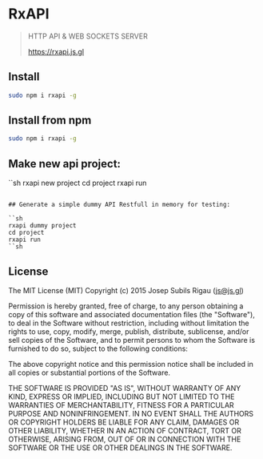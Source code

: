 # RxAPI
> HTTP API & WEB SOCKETS SERVER
>
> https://rxapi.js.gl

## Install
```sh
sudo npm i rxapi -g
```

## Install from npm
```sh
sudo npm i rxapi -g
```

## Make new api project:
``sh
rxapi new project
cd project
rxapi run
```

## Generate a simple dummy API Restfull in memory for testing:

``sh
rxapi dummy project
cd project
rxapi run
``sh
```

## License
The MIT License (MIT)
Copyright (c) 2015 Josep Subils Rigau (js@js.gl)

Permission is hereby granted, free of charge, to any person obtaining a copy of this software and associated documentation files (the "Software"), to deal in the Software without restriction, including without limitation the rights to use, copy, modify, merge, publish, distribute, sublicense, and/or sell copies of the Software, and to permit persons to whom the Software is furnished to do so, subject to the following conditions:

The above copyright notice and this permission notice shall be included in all copies or substantial portions of the Software.

THE SOFTWARE IS PROVIDED "AS IS", WITHOUT WARRANTY OF ANY KIND, EXPRESS OR IMPLIED, INCLUDING BUT NOT LIMITED TO THE WARRANTIES OF MERCHANTABILITY, FITNESS FOR A PARTICULAR PURPOSE AND NONINFRINGEMENT. IN NO EVENT SHALL THE AUTHORS OR COPYRIGHT HOLDERS BE LIABLE FOR ANY CLAIM, DAMAGES OR OTHER LIABILITY, WHETHER IN AN ACTION OF CONTRACT, TORT OR OTHERWISE, ARISING FROM, OUT OF OR IN CONNECTION WITH THE SOFTWARE OR THE USE OR OTHER DEALINGS IN THE SOFTWARE.
